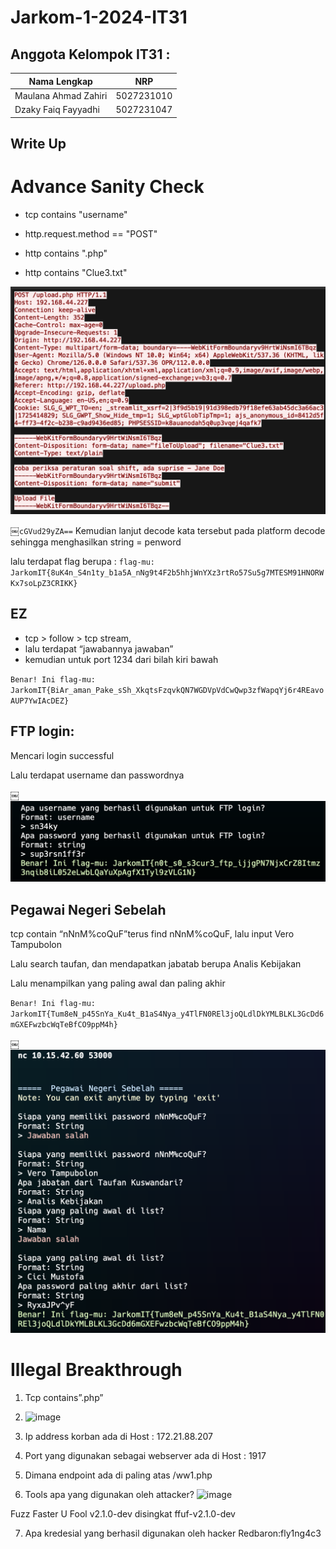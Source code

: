 # Jarkom-1-2024-IT31

## Anggota Kelompok IT31 :

| Nama Lengkap         | NRP        |
| -------------------- | ---------- |
| Maulana Ahmad Zahiri | 5027231010 |
| Dzaky Faiq Fayyadhi  | 5027231047 |

## Write Up

# Advance Sanity Check

- tcp contains "username"

- http.request.method == "POST"

- http contains ".php"

- http contains "Clue3.txt"

![alt text](<POST upload.php HTTP1.1.png>)

￼`cGVud29yZA==` Kemudian lanjut decode kata tersebut pada platform decode sehingga menghasilkan string = penword

lalu terdapat flag berupa :
`flag-mu: JarkomIT{8uK4n_S4n1ty_b1a5A_nNg9t4F2b5hhjWnYXz3rtRo57Su5g7MTESM91HNORWKx7soLpZ3CRIKK}`

## EZ

- tcp > follow > tcp stream,
- lalu terdapat “jawabannya jawaban”
- kemudian untuk port 1234 dari bilah kiri bawah

`Benar! Ini flag-mu: JarkomIT{BiAr_aman_Pake_sSh_XkqtsFzqvkQN7WGDVpVdCwQwp3zfWapqYj6r4REavoAUP7YwIAcDEZ}
`

## FTP login:

Mencari login successful

Lalu terdapat username dan passwordnya

￼![alt text](<Apa username yang berhasil digunakan untuk FTP login.png>)

## Pegawai Negeri Sebelah

tcp contain “nNnM%coQuF”terus find nNnM%coQuF, lalu input Vero Tampubolon

Lalu search taufan, dan mendapatkan jabatab berupa Analis Kebijakan

Lalu menampilkan yang paling awal dan paling akhir

`Benar! Ini flag-mu: JarkomIT{Tum8eN_p45SnYa_Ku4t_B1aS4Nya_y4TlFN0REl3joQLdlDkYMLBLKL3GcDd6mGXEFwzbcWqTeBfCO9ppM4h}`

￼
![alt text](<nc 10.15.42.60 53000.png>)


# Illegal Breakthrough

1.	Tcp contains”.php”
   
2.	 ![image](https://github.com/user-attachments/assets/eff0b7fd-f6e1-49f1-94f7-334266f78538)

3.	Ip address korban ada di Host : 172.21.88.207

4.	Port yang digunakan sebagai webserver ada di Host : 1917

5.	Dimana endpoint ada di paling atas /ww1.php

6.	Tools apa yang digunakan oleh attacker?
   ![image](https://github.com/user-attachments/assets/a97f974a-da82-452f-a68d-1c265d3ce091)

Fuzz Faster U Fool v2.1.0-dev disingkat ffuf-v2.1.0-dev

7.	Apa kredesial yang berhasil digunakan oleh hacker
Redbaron:fly1ng4c3
